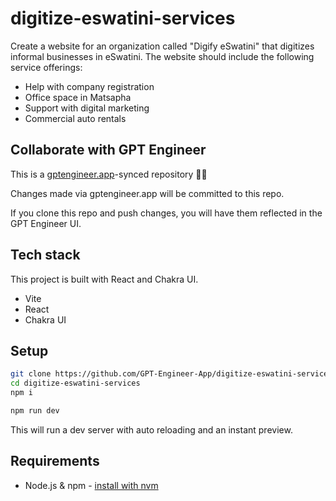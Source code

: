 # digitize-eswatini-services

Create a website for an organization called "Digify eSwatini" that digitizes informal businesses in eSwatini. The website should include the following service offerings:

- Help with company registration
- Office space in Matsapha
- Support with digital marketing
- Commercial auto rentals

## Collaborate with GPT Engineer

This is a [gptengineer.app](https://gptengineer.app)-synced repository 🌟🤖

Changes made via gptengineer.app will be committed to this repo.

If you clone this repo and push changes, you will have them reflected in the GPT Engineer UI.

## Tech stack

This project is built with React and Chakra UI.

- Vite
- React
- Chakra UI

## Setup

```sh
git clone https://github.com/GPT-Engineer-App/digitize-eswatini-services.git
cd digitize-eswatini-services
npm i
```

```sh
npm run dev
```

This will run a dev server with auto reloading and an instant preview.

## Requirements

- Node.js & npm - [install with nvm](https://github.com/nvm-sh/nvm#installing-and-updating)
